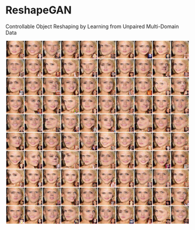 # ReshapeGAN
Controllable Object Reshaping by Learning from Unpaired Multi-Domain Data
<div style="text-align: center" />
<img src="./demo.jpg" style="max-width: 500px" />
</div>
